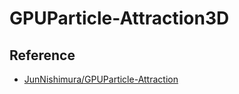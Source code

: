 # GPUParticle-Attraction3D

## Reference 
- [JunNishimura/GPUParticle-Attraction](https://github.com/JunNishimura/GPUParticle-Attraction)
